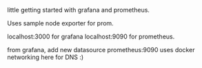 little getting started with grafana and prometheus.

Uses sample node exporter for prom.

localhost:3000 for grafana
localhost:9090 for prometheus.

from grafana, add new datasource prometheus:9090
uses docker networking here for DNS :)
